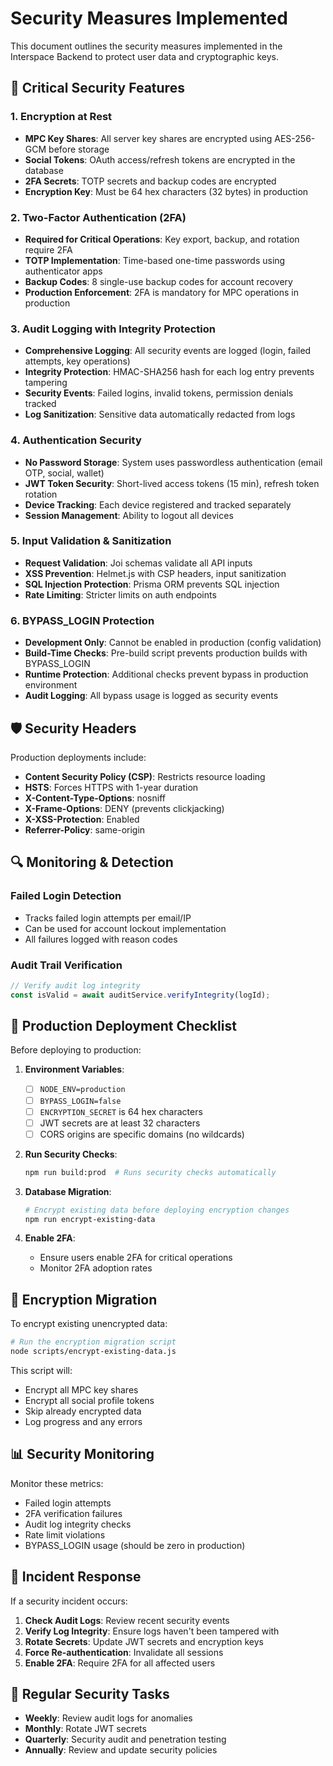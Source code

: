 # Security Measures Implemented

This document outlines the security measures implemented in the Interspace Backend to protect user data and cryptographic keys.

## 🔐 Critical Security Features

### 1. Encryption at Rest
- **MPC Key Shares**: All server key shares are encrypted using AES-256-GCM before storage
- **Social Tokens**: OAuth access/refresh tokens are encrypted in the database
- **2FA Secrets**: TOTP secrets and backup codes are encrypted
- **Encryption Key**: Must be 64 hex characters (32 bytes) in production

### 2. Two-Factor Authentication (2FA)
- **Required for Critical Operations**: Key export, backup, and rotation require 2FA
- **TOTP Implementation**: Time-based one-time passwords using authenticator apps
- **Backup Codes**: 8 single-use backup codes for account recovery
- **Production Enforcement**: 2FA is mandatory for MPC operations in production

### 3. Audit Logging with Integrity Protection
- **Comprehensive Logging**: All security events are logged (login, failed attempts, key operations)
- **Integrity Protection**: HMAC-SHA256 hash for each log entry prevents tampering
- **Security Events**: Failed logins, invalid tokens, permission denials tracked
- **Log Sanitization**: Sensitive data automatically redacted from logs

### 4. Authentication Security
- **No Password Storage**: System uses passwordless authentication (email OTP, social, wallet)
- **JWT Token Security**: Short-lived access tokens (15 min), refresh token rotation
- **Device Tracking**: Each device registered and tracked separately
- **Session Management**: Ability to logout all devices

### 5. Input Validation & Sanitization
- **Request Validation**: Joi schemas validate all API inputs
- **XSS Prevention**: Helmet.js with CSP headers, input sanitization
- **SQL Injection Protection**: Prisma ORM prevents SQL injection
- **Rate Limiting**: Stricter limits on auth endpoints

### 6. BYPASS_LOGIN Protection
- **Development Only**: Cannot be enabled in production (config validation)
- **Build-Time Checks**: Pre-build script prevents production builds with BYPASS_LOGIN
- **Runtime Protection**: Additional checks prevent bypass in production environment
- **Audit Logging**: All bypass usage is logged as security events

## 🛡️ Security Headers

Production deployments include:
- **Content Security Policy (CSP)**: Restricts resource loading
- **HSTS**: Forces HTTPS with 1-year duration
- **X-Content-Type-Options**: nosniff
- **X-Frame-Options**: DENY (prevents clickjacking)
- **X-XSS-Protection**: Enabled
- **Referrer-Policy**: same-origin

## 🔍 Monitoring & Detection

### Failed Login Detection
- Tracks failed login attempts per email/IP
- Can be used for account lockout implementation
- All failures logged with reason codes

### Audit Trail Verification
```typescript
// Verify audit log integrity
const isValid = await auditService.verifyIntegrity(logId);
```

## 🚀 Production Deployment Checklist

Before deploying to production:

1. **Environment Variables**:
   - [ ] `NODE_ENV=production`
   - [ ] `BYPASS_LOGIN=false`
   - [ ] `ENCRYPTION_SECRET` is 64 hex characters
   - [ ] JWT secrets are at least 32 characters
   - [ ] CORS origins are specific domains (no wildcards)

2. **Run Security Checks**:
   ```bash
   npm run build:prod  # Runs security checks automatically
   ```

3. **Database Migration**:
   ```bash
   # Encrypt existing data before deploying encryption changes
   npm run encrypt-existing-data
   ```

4. **Enable 2FA**:
   - Ensure users enable 2FA for critical operations
   - Monitor 2FA adoption rates

## 🔑 Encryption Migration

To encrypt existing unencrypted data:

```bash
# Run the encryption migration script
node scripts/encrypt-existing-data.js
```

This script will:
- Encrypt all MPC key shares
- Encrypt all social profile tokens
- Skip already encrypted data
- Log progress and any errors

## 📊 Security Monitoring

Monitor these metrics:
- Failed login attempts
- 2FA verification failures
- Audit log integrity checks
- Rate limit violations
- BYPASS_LOGIN usage (should be zero in production)

## 🚨 Incident Response

If a security incident occurs:

1. **Check Audit Logs**: Review recent security events
2. **Verify Log Integrity**: Ensure logs haven't been tampered with
3. **Rotate Secrets**: Update JWT secrets and encryption keys
4. **Force Re-authentication**: Invalidate all sessions
5. **Enable 2FA**: Require 2FA for all affected users

## 🔄 Regular Security Tasks

- **Weekly**: Review audit logs for anomalies
- **Monthly**: Rotate JWT secrets
- **Quarterly**: Security audit and penetration testing
- **Annually**: Review and update security policies